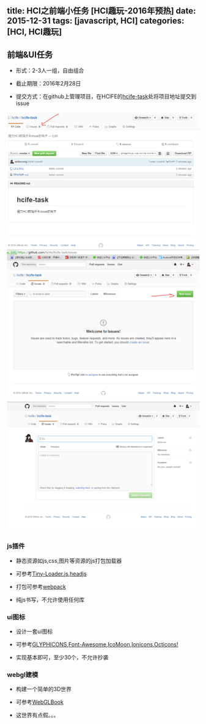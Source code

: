 title: HCI之前端小任务 [HCI趣玩-2016年预热]
date: 2015-12-31
tags: [javascript, HCI]
categories: [HCI, HCI趣玩]
---

## 前端&UI任务

+ 形式：2-3人一组，自由组合

+ 截止期限：2016年2月28日

+ 提交方式：在github上管理项目，在HCIFE的[hcife-task](https://github.com/hcife/hcife-task)处将项目地址提交到issue

<!-- more -->

![](https://github.com/hcife/hcife-task/raw/master/hcife-task.png)
![](https://github.com/hcife/hcife-task/raw/master/hcife-task1.png)
![](https://github.com/hcife/hcife-task/raw/master/hcife-task2.png)


### js插件

+ 静态资源如js,css,图片等资源的js打包加载器

+ 可参考[Tiny-Loader.js](https://github.com/youzan/tiny-loader.js),[headjs](https://github.com/headjs/headjs)

+ 打包可参考[webpack](http://webpack.github.io)

+ 纯js书写，不允许使用任何库


### ui图标

+ 设计一套ui图标

+ 可参考[GLYPHICONS](http://glyphicons.com/),[Font-Awesome](https://github.com/FortAwesome/Font-Awesome),[IcoMoon](https://github.com/Keyamoon/IcoMoon-Free),[Ionicons](https://github.com/driftyco/ionicons),[Octicons!](https://github.com/github/octicons)

+ 实现基本即可，至少30个，不允许抄袭

### webgl建模

+ 构建一个简单的3D世界

+ 可参考[WebGLBook](https://github.com/tparisi/WebGLBook)

+ 这世界有点假。。。
